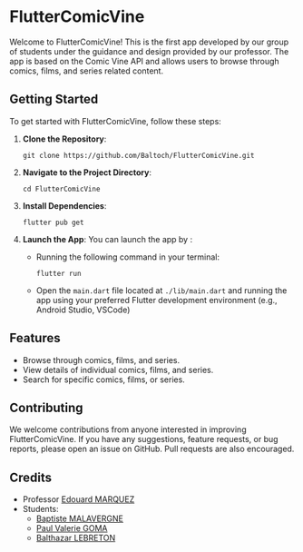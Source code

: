 # FlutterComicVine

Welcome to FlutterComicVine! This is the first app developed by our group of students under the guidance and design provided by our professor. The app is based on the Comic Vine API and allows users to browse through comics, films, and series related content.

## Getting Started

To get started with FlutterComicVine, follow these steps:

1. **Clone the Repository**: 
   ```
   git clone https://github.com/Baltoch/FlutterComicVine.git
   ```

2. **Navigate to the Project Directory**:
   ```
   cd FlutterComicVine
   ```

3. **Install Dependencies**:
   ```
   flutter pub get
   ```

4. **Launch the App**:
    You can launch the app by : 
    - Running the following command in your terminal:
        ```
        flutter run
        ```
    - Open the `main.dart` file located at `./lib/main.dart` and running the app using your preferred Flutter development environment (e.g., Android Studio, VSCode)

## Features

- Browse through comics, films, and series.
- View details of individual comics, films, and series.
- Search for specific comics, films, or series.

## Contributing

We welcome contributions from anyone interested in improving FlutterComicVine. If you have any suggestions, feature requests, or bug reports, please open an issue on GitHub. Pull requests are also encouraged.

## Credits

- Professor [Edouard MARQUEZ](https://github.com/g123k)
- Students:
  - [Baptiste MALAVERGNE](https://github.com/BaptisteMalavergne)
  - [Paul Valerie GOMA](https://github.com/PaulGOMA)
  - [Balthazar LEBRETON](https://github.com/Baltoch)